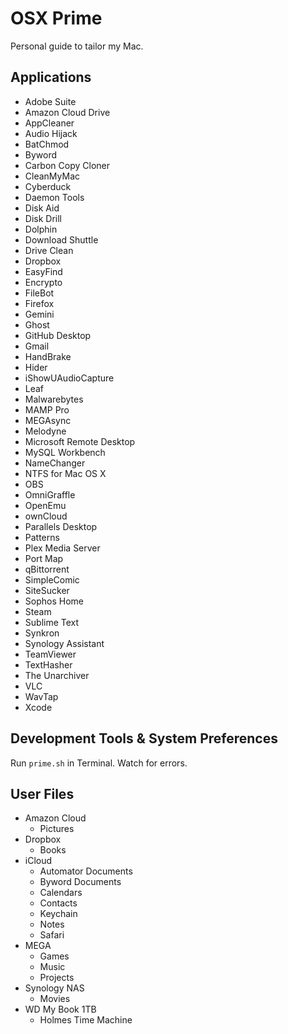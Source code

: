 # OSX Prime
Personal guide to tailor my Mac.

## Applications

- Adobe Suite
- Amazon Cloud Drive
- AppCleaner
- Audio Hijack
- BatChmod
- Byword
- Carbon Copy Cloner
- CleanMyMac
- Cyberduck
- Daemon Tools
- Disk Aid
- Disk Drill
- Dolphin
- Download Shuttle
- Drive Clean
- Dropbox
- EasyFind
- Encrypto
- FileBot
- Firefox
- Gemini
- Ghost
- GitHub Desktop
- Gmail
- HandBrake
- Hider
- iShowUAudioCapture
- Leaf
- Malwarebytes
- MAMP Pro
- MEGAsync
- Melodyne
- Microsoft Remote Desktop
- MySQL Workbench
- NameChanger
- NTFS for Mac OS X
- OBS
- OmniGraffle
- OpenEmu
- ownCloud
- Parallels Desktop
- Patterns
- Plex Media Server
- Port Map
- qBittorrent
- SimpleComic
- SiteSucker
- Sophos Home
- Steam
- Sublime Text
- Synkron
- Synology Assistant
- TeamViewer
- TextHasher
- The Unarchiver
- VLC
- WavTap
- Xcode

## Development Tools & System Preferences

Run `prime.sh` in Terminal. Watch for errors.

## User Files

- Amazon Cloud
  - Pictures
- Dropbox
  - Books
- iCloud
  - Automator Documents
  - Byword Documents
  - Calendars
  - Contacts
  - Keychain
  - Notes
  - Safari
- MEGA
  - Games
  - Music
  - Projects
- Synology NAS
  - Movies
- WD My Book 1TB
  - Holmes Time Machine